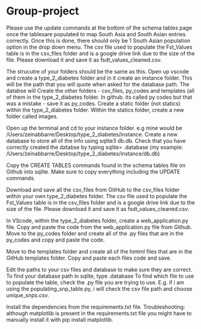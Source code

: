 # Group-project
Please use the update commands at the bottom of the schema tables page once the tablesare populated to map South Asia and South Asian entries correctly. Once this is done, there should only be 1 South Asian population option in the drop down menu. The csv file used to populate the Fst_Values table is in the csv_files folder and is a google drive link due to the size of the file. Please download it and save it as fsdt_values_cleaned.csv.


The strucutre of your folders should be the same as this. 
Open up vscode and create a type_2_diabetes folder and in it create an instance folder. This will be the path that you will quote when asked for the database path.
The databse will 
Create the other folders - csv_files, py_codes and templates (all of them in the type_2_diabetes folder. 
In github. its called py codes but that was a mistake - save it as py_codes.
Create a static folder (not statics) within the type_2_diabetes folder. Within the statics folder, create a new folder called images. 

Open up the terminal and cd to your instance folder. e.g mine would be /Users/zeinabbarre/Desktop/type_2_diabetes/instance.
Create a new database to store all of the info using sqlite3 db.db.
Check that you have correctly created the databse by typing sqlite> .database
(my example: /Users/zeinabbarre/Desktop/type_2_diabetes/instance/db.db)

Copy the CREATE TABLES commands found in the schema tables file on Github into sqlite. Make sure to copy everything including the UPDATE commands.

Download and save all the csv_files from GitHub to the csv_files folder within your own type_2_diabetes folder.
The csv file used to populate the Fst_Values table is in the csv_files folder and is a google drive link due to the size of the file. 
Please download it and save it as fsdt_values_cleaned.csv.


In VScode, within the type_2_diabetes folder, create a web_application.py file. Copy and paste the code from the web_application.py file from Github.
Move to the py_codes folder and create all of the .py files that are in the py_codes and copy and paste the code.

Move to the templates folder and create all of the hmtml files that are in the GitHub templates folder. Copy and paste each files code and save.

Edit the paths to your csv files and database to make sure they are correct. To find your database path in sqlite, type .database
To find which file to use to populate the table, check the .py file you are trying to use.
E.g. if i am using the populating_snp_table.py, i will check the csv file path and choose unique_snps.csv. 

Install the dependencies from the requirements.txt file.
Troubleshooting: although matplotlib is present in the requirements.txt file you might have to manually install it with pip install matplotlib.

